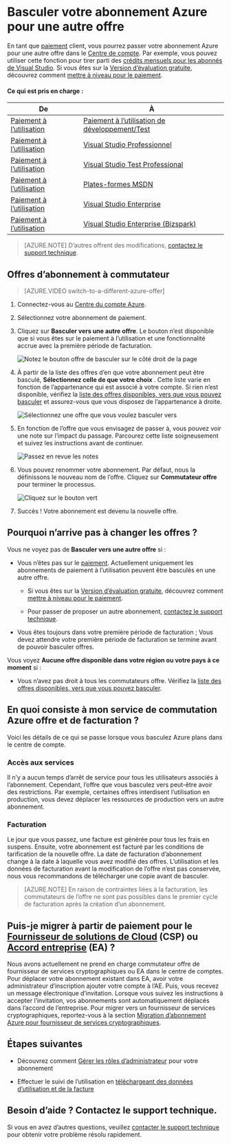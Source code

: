 <properties
    pageTitle="Utiliser votre abonnement Azure offre un autre | Microsoft Azure"
    description="Découvrez comment modifier votre abonnement Azure et basculer vers une autre offre via le portail de gestion d’abonnement"
    services=""
    documentationCenter=""
    authors="genlin"
    manager="mbaldwin"
    editor=""
    tags="billing,top-support-issue"/>

<tags
    ms.service="billing"
    ms.workload="na"
    ms.tgt_pltfrm="na"
    ms.devlang="na"
    ms.topic="article"
    ms.date="09/30/2016"
    ms.author="genli"/>

# <a name="switch-your-azure-subscription-to-another-offer"></a>Basculer votre abonnement Azure pour une autre offre

En tant que [paiement](https://azure.microsoft.com/offers/ms-azr-0003p/) client, vous pourrez passer votre abonnement Azure pour une autre offre dans le [Centre de compte](https://account.windowsazure.com/Subscriptions). Par exemple, vous pouvez utiliser cette fonction pour tirer parti des [crédits mensuels pour les abonnés de Visual Studio](https://azure.microsoft.com/pricing/member-offers/msdn-benefits-details/). Si vous êtes sur la [Version d’évaluation gratuite](https://azure.microsoft.com/free/), découvrez comment [mettre à niveau pour le paiement](billing-upgrade-azure-subscription.md).

#### <a name="whats-supported"></a>Ce qui est pris en charge :

| De                                                              | À                                                                                      |
|-------------------------------------------------------------------|-----------------------------------------------------------------------------------------|
| [Paiement à l’utilisation](https://azure.microsoft.com/offers/ms-azr-0003p/) | [Paiement à l’utilisation de développement/Test](https://azure.microsoft.com/offers/ms-azr-0023p/)              |
| [Paiement à l’utilisation](https://azure.microsoft.com/offers/ms-azr-0003p/) | [Visual Studio Professionnel](https://azure.microsoft.com/offers/ms-azr-0059p/)          |
| [Paiement à l’utilisation](https://azure.microsoft.com/offers/ms-azr-0003p/) | [Visual Studio Test Professional](https://azure.microsoft.com/offers/ms-azr-0060p/)     |
| [Paiement à l’utilisation](https://azure.microsoft.com/offers/ms-azr-0003p/) | [Plates-formes MSDN](https://azure.microsoft.com/offers/ms-azr-0062p/)                      |
| [Paiement à l’utilisation](https://azure.microsoft.com/offers/ms-azr-0003p/) | [Visual Studio Enterprise](https://azure.microsoft.com/offers/ms-azr-0063p/)            |
| [Paiement à l’utilisation](https://azure.microsoft.com/offers/ms-azr-0003p/) | [Visual Studio Enterprise (Bizspark)](https://azure.microsoft.com/offers/ms-azr-0064p/) |

> [AZURE.NOTE] D’autres offrent des modifications, [contactez le support technique](https://portal.azure.com/?#blade/Microsoft_Azure_Support/HelpAndSupportBlade).
    
## <a name="switch-subscription-offer"></a>Offres d’abonnement à commutateur

> [AZURE.VIDEO switch-to-a-different-azure-offer]

1.  Connectez-vous au [Centre du compte Azure](https://account.windowsazure.com/Subscriptions).

2.  Sélectionnez votre abonnement de paiement.

3.  Cliquez sur **Basculer vers une autre offre**. Le bouton n’est disponible que si vous êtes sur le paiement à l’utilisation et une fonctionnalité accrue avec la première période de facturation.

    ![Notez le bouton offre de basculer sur le côté droit de la page](./media/billing-how-to-switch-azure-offer/switchbutton.png)
    
4.  À partir de la liste des offres d’en que votre abonnement peut être basculé, **Sélectionnez celle de que votre choix** . Cette liste varie en fonction de l’appartenance qui est associé à votre compte. Si rien n’est disponible, vérifiez la [liste des offres disponibles, vers que vous pouvez basculer](#whats-supported) et assurez-vous que vous disposez de l’appartenance à droite. 

    ![Sélectionnez une offre que vous voulez basculer vers](./media/billing-how-to-switch-azure-offer/selectoffer.png)

5.  En fonction de l’offre que vous envisagez de passer à, vous pouvez voir une note sur l’impact du passage. Parcourez cette liste soigneusement et suivez les instructions avant de continuer.

    ![Passez en revue les notes](./media/billing-how-to-switch-azure-offer/thingstonote.png)

6.  Vous pouvez renommer votre abonnement. Par défaut, nous la définissons le nouveau nom de l’offre. Cliquez sur **Commutateur offre** pour terminer le processus.

    ![Cliquez sur le bouton vert](./media/billing-how-to-switch-azure-offer/confirmpage.png)

7.  Succès ! Votre abonnement est devenu la nouvelle offre.

## <a name="why-cant-i-switch-offers"></a>Pourquoi n’arrive pas à changer les offres ?

Vous ne voyez pas de **Basculer vers une autre offre** si :

- Vous n’êtes pas sur le [paiement](https://azure.microsoft.com/offers/ms-azr-0003p/). Actuellement uniquement les abonnements de paiement à l’utilisation peuvent être basculés en une autre offre.

    - Si vous êtes sur la [Version d’évaluation gratuite](https://azure.microsoft.com/free/), découvrez comment [mettre à niveau pour le paiement](billing-upgrade-azure-subscription.md).

    - Pour passer de proposer un autre abonnement, [contactez le support technique](https://portal.azure.com/?#blade/Microsoft_Azure_Support/HelpAndSupportBlade).

- Vous êtes toujours dans votre première période de facturation ; Vous devez attendre votre première période de facturation se termine avant de pouvoir basculer offres.

Vous voyez **Aucune offre disponible dans votre région ou votre pays à ce moment** si :

- Vous n’avez pas droit à tous les commutateurs offre. Vérifiez la [liste des offres disponibles, vers que vous pouvez basculer](#whats-supported).

## <a name="what-does-switching-azure-offers-do-to-my-service-and-billing"></a>En quoi consiste à mon service de commutation Azure offre et de facturation ?

Voici les détails de ce qui se passe lorsque vous basculez Azure plans dans le centre de compte.

### <a name="access-to-services"></a>Accès aux services

Il n’y a aucun temps d’arrêt de service pour tous les utilisateurs associés à l’abonnement. Cependant, l’offre que vous basculez vers peut-être avoir des restrictions. Par exemple, certaines offres interdisent l’utilisation en production, vous devez déplacer les ressources de production vers un autre abonnement.

### <a name="billing"></a>Facturation

Le jour que vous passez, une facture est générée pour tous les frais en suspens. Ensuite, votre abonnement est facturé par les conditions de tarification de la nouvelle offre. La date de facturation d’abonnement change à la date à laquelle vous avez modifié des offres. L’utilisation et les données de facturation avant la modification de l’offre n’est pas conservée, nous vous recommandons de télécharger une copie avant de basculer.

> [AZURE.NOTE] En raison de contraintes liées à la facturation, les commutateurs de l’offre ne sont pas possibles dans le premier cycle de facturation après la création d’un abonnement.

## <a name="can-i-migrate-from-pay-as-you-go-to-cloud-solution-providerhttpspartnermicrosoftcomsolutionscloud-reseller-overview-csp-or-enterprise-agreementhttpsazuremicrosoftcompricingenterprise-agreement-ea"></a>Puis-je migrer à partir de paiement pour le [Fournisseur de solutions de Cloud](https://partner.microsoft.com/Solutions/cloud-reseller-overview) (CSP) ou [Accord entreprise](https://azure.microsoft.com/pricing/enterprise-agreement/) (EA) ?

Nous avons actuellement ne prend en charge commutateur offre de fournisseur de services cryptographiques ou EA dans le centre de comptes. Pour déplacer votre abonnement existant dans EA, avoir votre administrateur d’inscription ajouter votre compte à l’AE. Puis, vous recevez un message électronique d’invitation. Lorsque vous suivez les instructions à accepter l’invitation, vos abonnements sont automatiquement déplacés dans l’accord de l’entreprise. Pour migrer vers un fournisseur de services cryptographiques, reportez-vous à la section [Migration d’abonnement Azure pour fournisseur de services cryptographiques](https://blogs.technet.microsoft.com/hybridcloudbp/2016/08/26/azure-subscription-migration-to-csp/).

## <a name="next-steps"></a>Étapes suivantes

- Découvrez comment [Gérer les rôles d’administrateur](billing-add-change-azure-subscription-administrator.md) pour votre abonnement

- Effectuer le suivi de l’utilisation en [téléchargeant des données d’utilisation et de la facture](billing-download-azure-invoice-daily-usage-date.md)

## <a name="need-help-contact-support"></a>Besoin d’aide ? Contactez le support technique.

Si vous en avez d’autres questions, veuillez [contacter le support technique](https://portal.azure.com/?#blade/Microsoft_Azure_Support/HelpAndSupportBlade) pour obtenir votre problème résolu rapidement.

